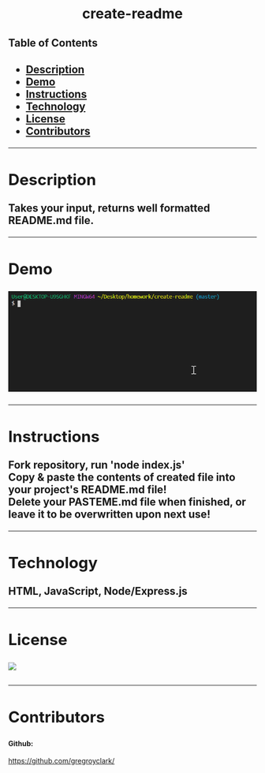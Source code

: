 <h1 align="center">create-readme</h1> 
  <h2>Table of Contents<h2>
  <ul>
  <li><a href="#descrip">Description</a></li>
  <li><a href="#demo">Demo</a></li>
  <li><a href="#instructions">Instructions</a></li>
  <li><a href="#tech">Technology</a></li>
  <li><a href="#license">License</a></li>
  <li><a href="#contr">Contributors</a></li>
  </ul>
    <hr>
  <div id="descrip"><h2>Description</h2> </div>
  Takes your input, returns well formatted README.md file.
  <hr>
  <div id="demo"><h2>Demo</h2></div>
  <p><img src="assets/create-readme.gif"></p>
  <hr>
  <div id="instructions"><h2>Instructions</h2> </div>
  <p>
  Fork repository, run 'node index.js'
  <br/>
  Copy & paste the contents of created file into your project's README.md file!
  <br/>
  Delete your PASTEME.md file when finished, or leave it to be overwritten upon next use!
  </p>
  <hr>
  <div id="tech"><h2>Technology</h2></div>           
  <p>HTML, JavaScript, Node/Express.js</p>
  <hr>
  <div id="license"><h2>License</h2></div>
  <p><img align="left" src="https://img.shields.io/badge/License-MIT-blue"></p><br>
  <hr>
  <div id="contr"><h2>Contributors</h2> </div>
   
  <h4>Github:</h4> <a href="https://github.com/gregroyclark/">https://github.com/gregroyclark/</a>